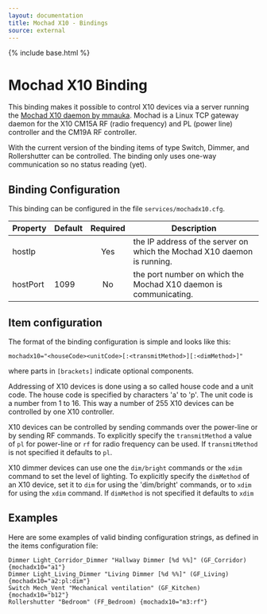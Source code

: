 ```yaml
---
layout: documentation
title: Mochad X10 - Bindings
source: external
---
```

<!-- Attention authors: Do not edit directly. Please add your changes to the appropriate source repository -->

{% include base.html %}

# Mochad X10 Binding

This binding makes it possible to control X10 devices via a server running the [Mochad X10 daemon by mmauka](http://sourceforge.net/projects/mochad/). Mochad is a Linux TCP gateway daemon for the X10 CM15A RF (radio frequency) and PL (power line) controller and the CM19A RF controller. 

With the current version of the binding items of type Switch, Dimmer, and Rollershutter can be controlled. The binding only uses one-way communication so no status reading (yet).

## Binding Configuration

This binding can be configured in the file `services/mochadx10.cfg`.

| Property | Default | Required | Description |
|----------|---------|:--------:|-------------|
| hostIp   |         |   Yes    | the IP address of the server on which the Mochad X10 daemon is running. |
| hostPort | 1099    |   No     | the port number on which the Mochad X10 daemon is communicating. |

## Item configuration

The format of the binding configuration is simple and looks like this:

```
mochadx10="<houseCode><unitCode>[:<transmitMethod>][:<dimMethod>]"
```

where parts in `[brackets]` indicate optional components. 

Addressing of X10 devices is done using a so called house code and a unit code. The house code is specified by characters 'a' to 'p'. The unit code is a number from 1 to 16. This way a number of 255 X10 devices can be controlled by one X10 controller. 

X10 devices can be controlled by sending commands over the power-line or by sending RF commands. To explicitly specify the `transmitMethod` a value of `pl` for power-line or `rf` for radio frequency can be used. If `transmitMethod` is not specified it defaults to `pl`.

X10 dimmer devices can use one the `dim/bright` commands or the `xdim` command to set the level of lighting. To explicitly specify the `dimMethod` of an X10 device, set it to `dim` for using the 'dim/bright' commands, or to `xdim` for using the `xdim` command. If `dimMethod` is not specified it defaults to `xdim`

## Examples

Here are some examples of valid binding configuration strings, as defined in the items configuration file:

```
Dimmer Light_Corridor_Dimmer "Hallway Dimmer [%d %%]" (GF_Corridor) {mochadx10="a1"}
Dimmer Light_Living_Dimmer "Living Dimmer [%d %%]" (GF_Living) {mochadx10="a2:pl:dim"}
Switch Mech_Vent "Mechanical ventilation" (GF_Kitchen) {mochadx10="b12"}
Rollershutter "Bedroom" (FF_Bedroom) {mochadx10="m3:rf"}
```
